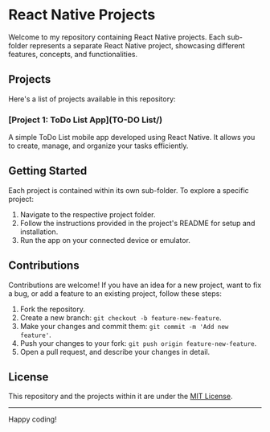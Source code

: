 # React Native Projects

Welcome to my repository containing  React Native projects. Each sub-folder represents a separate React Native project, showcasing different features, concepts, and functionalities.

## Projects

Here's a list of projects available in this repository:

### [Project 1: ToDo List App](TO-DO List/)

A simple ToDo List mobile app developed using React Native. It allows you to create, manage, and organize your tasks efficiently.

## Getting Started

Each project is contained within its own sub-folder. To explore a specific project:

1. Navigate to the respective project folder.
2. Follow the instructions provided in the project's README for setup and installation.
3. Run the app on your connected device or emulator.

## Contributions

Contributions are welcome! If you have an idea for a new project, want to fix a bug, or add a feature to an existing project, follow these steps:

1. Fork the repository.
2. Create a new branch: `git checkout -b feature-new-feature`.
3. Make your changes and commit them: `git commit -m 'Add new feature'`.
4. Push your changes to your fork: `git push origin feature-new-feature`.
5. Open a pull request, and describe your changes in detail.

## License

This repository and the projects within it are under the [MIT License](LICENSE).

---

Happy coding!

